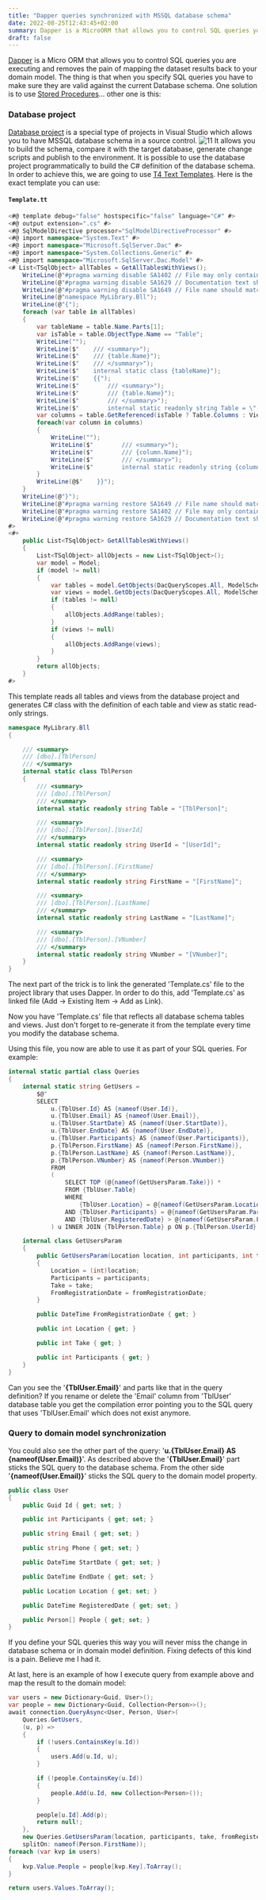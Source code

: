 ```yaml
---
title: "Dapper queries synchronized with MSSQL database schema"
date: 2022-08-25T12:43:45+02:00
summary: Dapper is a MicroORM that allows you to control SQL queries you are executing and removes the pain of mapping the dataset results back to your domain model. The thing is that when you specify SQL queries you have to make sure they are valid against the current Database schema. One solution is to use Stored Procedures... other one is this...
draft: false
---
```


[Dapper](https://github.com/DapperLib/Dapper) is a Micro ORM that allows you to control SQL queries you are executing and removes the pain of mapping the dataset results back to your domain model. The thing is that when you specify SQL queries you have to make sure they are valid against the current Database schema. One solution is to use [Stored Procedures](https://docs.microsoft.com/en-us/sql/relational-databases/stored-procedures/create-a-stored-procedure?view=sql-server-ver16)... other one is this:

### Database project

[Database project](https://docs.microsoft.com/en-us/previous-versions/sql/sql-server-data-tools/hh272702(v=vs.103)?redirectedfrom=MSDN) is a special type of projects in Visual Studio which allows you to have MSSQL database schema in a source control.
![11](https://visualstudio.microsoft.com/wp-content/uploads/2021/10/Swimlane1.png)
It allows you to build the schema, compare it with the target database, generate change scripts and publish to the environment. It is possible to use the database project programmatically to build the C# definition of the database schema. In order to achieve this, we are going to use [T4 Text Templates](https://docs.microsoft.com/en-us/visualstudio/modeling/code-generation-and-t4-text-templates?view=vs-2022). Here is the exact template you can use:

#### **`Template.tt`**
``` c#
<#@ template debug="false" hostspecific="false" language="C#" #>
<#@ output extension=".cs" #>
<#@ SqlModelDirective processor="SqlModelDirectiveProcessor" #>
<#@ import namespace="System.Text" #>
<#@ import namespace="Microsoft.SqlServer.Dac" #>
<#@ import namespace="System.Collections.Generic" #>
<#@ import namespace="Microsoft.SqlServer.Dac.Model" #>
<# List<TSqlObject> allTables = GetAllTablesWithViews();
    WriteLine(@"#pragma warning disable SA1402 // File may only contain a single type");
    WriteLine(@"#pragma warning disable SA1629 // Documentation text should end with a period");
    WriteLine(@"#pragma warning disable SA1649 // File name should match first type name");
    WriteLine(@"namespace MyLibrary.Bll");
    WriteLine(@"{");
    foreach (var table in allTables)
    {
        var tableName = table.Name.Parts[1];
        var isTable = table.ObjectType.Name == "Table";
        WriteLine("");
        WriteLine($"    /// <summary>");
        WriteLine($"    /// {table.Name}");
        WriteLine($"    /// </summary>");
        WriteLine($"    internal static class {tableName}");
        WriteLine($"    {{");
        WriteLine($"        /// <summary>");
        WriteLine($"        /// {table.Name}");
        WriteLine($"        /// </summary>");
        WriteLine($"        internal static readonly string Table = \"[{tableName}]\";");	
        var columns = table.GetReferenced(isTable ? Table.Columns : View.Columns); 
        foreach(var column in columns)
        {
            WriteLine("");
            WriteLine($"        /// <summary>");
            WriteLine($"        /// {column.Name}");
            WriteLine($"        /// </summary>");
            WriteLine($"        internal static readonly string {column.Name.Parts[2]} = \"[{column.Name.Parts[2]}]\";");
        }
        WriteLine(@$"    }}");
    }
    WriteLine(@"}");
    WriteLine(@"#pragma warning restore SA1649 // File name should match first type name");
    WriteLine(@"#pragma warning restore SA1402 // File may only contain a single type");
    WriteLine(@"#pragma warning restore SA1629 // Documentation text should end with a period");
#>
<#+
    public List<TSqlObject> GetAllTablesWithViews()
    {
        List<TSqlObject> allObjects = new List<TSqlObject>();
        var model = Model;
        if (model != null)
        {
            var tables = model.GetObjects(DacQueryScopes.All, ModelSchema.Table);
            var views = model.GetObjects(DacQueryScopes.All, ModelSchema.View);
            if (tables != null)
            {
                allObjects.AddRange(tables);
            }
            if (views != null)
            {
                allObjects.AddRange(views);
            }
        }
        return allObjects;
    }
#>
```

This template reads all tables and views from the database project and generates C# class with the definition of each table and view as static read-only strings.

``` c#
namespace MyLibrary.Bll
{

    /// <summary>
    /// [dbo].[TblPerson]
    /// </summary>
    internal static class TblPerson
    {
        /// <summary>
        /// [dbo].[TblPerson]
        /// </summary>
        internal static readonly string Table = "[TblPerson]";

        /// <summary>
        /// [dbo].[TblPerson].[UserId]
        /// </summary>
        internal static readonly string UserId = "[UserId]";

        /// <summary>
        /// [dbo].[TblPerson].[FirstName]
        /// </summary>
        internal static readonly string FirstName = "[FirstName]";

        /// <summary>
        /// [dbo].[TblPerson].[LastName]
        /// </summary>
        internal static readonly string LastName = "[LastName]";

        /// <summary>
        /// [dbo].[TblPerson].[VNumber]
        /// </summary>
        internal static readonly string VNumber = "[VNumber]";
    }
}
```

The next part of the trick is to link the generated 'Template.cs' file to the project library that uses Dapper. In order to do this, add 'Template.cs' as linked file (Add -> Existing Item -> Add as Link).

Now you have 'Template.cs' file that reflects all database schema tables and views. Just don't forget to re-generate it from the template every time you modify the database schema.

Using this file, you now are able to use it as part of your SQL queries. For example:

``` c#
internal static partial class Queries
{
    internal static string GetUsers =
        $@"
        SELECT 
            u.{TblUser.Id} AS {nameof(User.Id)},
            u.{TblUser.Email} AS {nameof(User.Email)},
            u.{TblUser.StartDate} AS {nameof(User.StartDate)},
            u.{TblUser.EndDate} AS {nameof(User.EndDate)},
            u.{TblUser.Participants} AS {nameof(User.Participants)},
            p.{TblPerson.FirstName} AS {nameof(Person.FirstName)},
            p.{TblPerson.LastName} AS {nameof(Person.LastName)},
            p.{TblPerson.VNumber} AS {nameof(Person.VNumber)}
            FROM
            (
                SELECT TOP (@{nameof(GetUsersParam.Take)}) *
                FROM {TblUser.Table}
                WHERE 
                    {TblUser.Location} = @{nameof(GetUsersParam.Location)}
                AND {TblUser.Participants} = @{nameof(GetUsersParam.Participants)}
                AND {TblUser.RegisteredDate} > @{nameof(GetUsersParam.FromRegistrationDate)}
            ) u INNER JOIN {TblPerson.Table} p ON p.{TblPerson.UserId} = u.{TblUser.Id}";

    internal class GetUsersParam
    {
        public GetUsersParam(Location location, int participants, int take, DateTime fromRegistrationDate)
        {
            Location = (int)location;
            Participants = participants;
            Take = take;
            FromRegistrationDate = fromRegistrationDate;
        }

        public DateTime FromRegistrationDate { get; }

        public int Location { get; }

        public int Take { get; }

        public int Participants { get; }
    }
}
```

Can you see the '**{TblUser.Email}**' and parts like that in the query definition? If you rename or delete the 'Email' column from 'TblUser' database table you get the compilation error pointing you to the SQL query that uses 'TblUser.Email' which does not exist anymore.

### Query to domain model synchronization

You could also see the other part of the query: '**u.{TblUser.Email} AS {nameof(User.Email)}**'. As described above the '**{TblUser.Email}**' part sticks the SQL query to the database schema. From the other side '**{nameof(User.Email)}**' sticks the SQL query to the domain model property.

``` c#
public class User
{
    public Guid Id { get; set; }

    public int Participants { get; set; }

    public string Email { get; set; }

    public string Phone { get; set; }

    public DateTime StartDate { get; set; }

    public DateTime EndDate { get; set; }

    public Location Location { get; set; }

    public DateTime RegisteredDate { get; set; }

    public Person[] People { get; set; }
}
```

If you define your SQL queries this way you will never miss the change in database schema or in domain model definition. Fixing defects of this kind is a pain. Believe me I had it.

At last, here is an example of how I execute query from example above and map the result to the domain model:

``` c#
var users = new Dictionary<Guid, User>();
var people = new Dictionary<Guid, Collection<Person>>();
await connection.QueryAsync<User, Person, User>(
    Queries.GetUsers,
    (u, p) =>
    {
        if (!users.ContainsKey(u.Id))
        {
            users.Add(u.Id, u);
        }

        if (!people.ContainsKey(u.Id))
        {
            people.Add(u.Id, new Collection<Person>());
        }

        people[u.Id].Add(p);
        return null!;
    },
    new Queries.GetUsersParam(location, participants, take, fromRegisteredDate ?? new DateTime(2022, 1, 1, 0, 0, 0, DateTimeKind.Utc)),
    splitOn: nameof(Person.FirstName));
foreach (var kvp in users)
{
    kvp.Value.People = people[kvp.Key].ToArray();
}

return users.Values.ToArray();
```
